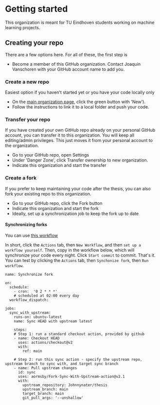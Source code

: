 # Getting started

This organization is meant for TU Eindhoven students working on machine learning projects.  

## Creating your repo
There are a few options here. For all of these, the first step is
* Become a member of this GitHub organization. Contact Joaquin Vanschoren with your GitHub account name to add you.

### Create a new repo 
Easiest option if you haven't started yet or you have your code locally only
* On the [main organization page](https://github.com/ml-tue), click the green button with 'New').
* Follow the instructions to link it to a local folder and push your code.

### Transfer your repo 
If you have created your own GitHub repo already on your personal GitHub account, you can transfer it to this organization. You will keep all editing/admin privileges. This just moves it from your personal account to the organization.

* Go to your GitHub repo, open Settings
* Under 'Danger Zone', click Transfer ownership to new organization.
* Indicate this organization and start the transfer

### Create a fork 
If you prefer to keep maintaining your code after the thesis, you can also fork your existing repo to this organization. 

* Go to your GitHub repo, click the Fork button
* Indicate this organization and start the fork
* Ideally, set up a synchronization job to keep the fork up to date

#### Synchronizing forks
You can use [this workflow](https://github.com/aormsby/Fork-Sync-With-Upstream-action#when-you-want-to-merge-into-an-acive-working-branch-not-recommended)

In short, click the `Actions` tab, then `New Workflow`, and then `set up a workflow yourself`. Then, copy in the workflow below, which will synchronize your code every night. Click `Start commit` to commit. That's it. You can test by clicking the `Actions` tab, then `Synchonize fork`, then `Run workflow`.

```
name: Synchronize fork

on:
  schedule:
    - cron:  '0 2 * * *'
    # scheduled at 02:00 every day
  workflow_dispatch:

jobs:
  sync_with_upstream:
    runs-on: ubuntu-latest
    name: Sync HEAD with upstream latest

    steps:
    # Step 1: run a standard checkout action, provided by github
    - name: Checkout HEAD
      uses: actions/checkout@v2
      with:
        ref: main

    # Step 2: run this sync action - specify the upstream repo, upstream branch to sync with, and target sync branch
    - name: Pull upstream changes
      id: sync
      uses: aormsby/Fork-Sync-With-Upstream-action@v2.1
      with:
        upstream_repository: Johnnynater/thesis
        upstream_branch: main
        target_branch: main
        git_pull_args: '--unshallow'
```
